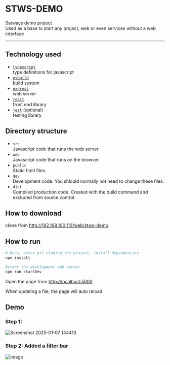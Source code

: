# STWS-DEMO

Satways demo project  
Used as a base to start any project, web or even services without a web interface

-----

## Technology used

- [`typescript`](https://www.typescriptlang.org/)  
  type definitions for javascript
- [`esbuild`](https://esbuild.github.io/)   
  build system
- [`express`](https://expressjs.com/)  
  web server
- [`react`](https://reactjs.org/)  
  front end library
- [`jest`](https://jestjs.io/) (optional)  
  testing library

## Directory structure

- `src`  
  Javascript code that runs the web server.
- `web`  
  Javascript code that runs on the browser.
- `public`  
  Static html files.
- `dev`  
  Development code. You shlould normally not need to change these files.
- `dist`  
  Compiled production code. Created with the build command and excluded from source control.
      
## How to download
clone from <http://192.168.100.110/web/stws-demo>  



## How to run
``` bash
# Once, after git cloning the project, install dependencies
npm install

#start the development web server
npm run startDev
```
Open the page from 
<http://localhost:5000>

When updating a file, the page will auto reload

## Demo
### Step 1:
![Screenshot 2025-01-07 144413](https://github.com/user-attachments/assets/742df7bd-f0e9-4517-8aee-576191343971)
### Step 2: Added a filter bar
![image](https://github.com/user-attachments/assets/337d6cd5-47d1-4411-916e-662104e8051c)


